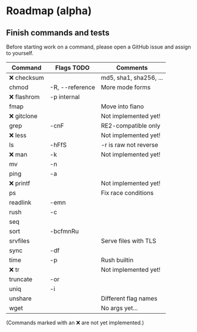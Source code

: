 # Roadmap (alpha)

## Finish commands and tests

Before starting work on a command, please open a GitHub issue and assign to
yourself.

| Command        | Flags TODO      | Comments               |
| -------------- | --------------- | ---------------------- |
| :x: checksum   |                 | md5, sha1, sha256, ... |
| chmod          | -R, --reference | More mode forms        |
| :x: flashrom   | -p internal     |                        |
| fmap           |                 | Move into fiano        |
| :x: gitclone   |                 | Not implemented yet!   |
| grep           | -cnF            | RE2-compatible only    |
| :x: less       |                 | Not implemented yet!   |
| ls             | -hFfS           | -r is raw not reverse  |
| :x: man        | -k              | Not implemented yet!   |
| mv             | -n              |                        |
| ping           | -a              |                        |
| :x: printf     |                 | Not implemented yet!   |
| ps             |                 | Fix race conditions    |
| readlink       | -emn            |                        |
| rush           | -c              |                        |
| seq            |                 |                        |
| sort           | -bcfmnRu        |                        |
| srvfiles       |                 | Serve files with TLS   |
| sync           | -df             |                        |
| time           | -p              | Rush builtin           |
| :x: tr         |                 | Not implemented yet!   |
| truncate       | -or             |                        |
| uniq           | -i              |                        |
| unshare        |                 | Different flag names   |
| wget           |                 | No args yet...         |

(Commands marked with an :x: are not yet implemented.)
